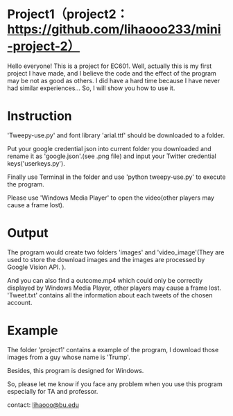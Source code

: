 # Project1（project2： https://github.com/lihaooo233/mini-project-2）
Hello everyone! 
This is a project for EC601. Well, actually this is my first project I have made, and I believe the code and the effect of the program may be not as good as others. I did have a hard time because I have never had similar experiences... So, I will show you how to use it.

# Instruction

'Tweepy-use.py' and font library 'arial.ttf' should be downloaded to a folder.

 Put your google credential json into current folder you downloaded and rename it as 'google.json'.(see .png file) and input your Twitter     credential keys('userkeys.py').
 
 Finally use Terminal in the folder and use 'python tweepy-use.py' to execute the program.
 
 
 Please use 'Windows Media Player' to open the video(other players may cause a frame lost).
 
 
 # Output

The program would create two folders 'images' and 'video_image'(They are used to store the download images and the images are processed by Google Vision API. ). 

And you can also find a outcome.mp4 which could only be correctly displayed by Windows Media Player, other players may cause a frame lost. 'Tweet.txt' contains all the information about each tweets of the chosen account.



 # Example
The folder 'project1' contains a example of the program, I download those images from a guy whose name is 'Trump'.

Besides, this program is designed for Windows.



So, please let me know if you face any problem when you use this program especially for TA and professor.

contact: lihaooo@bu.edu
